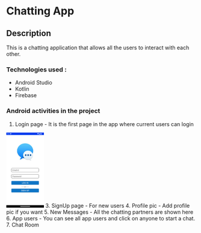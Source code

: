 # Chatting App

## Description

This is a chatting application that allows all the users to interact with each other.

### Technologies used :
- Android Studio
- Kotlin
- Firebase 

### Android activities in the project

1. Login page - It is the first page in the app where current users can login
 <img src="https://github.com/afnanurrahim/messageApp/blob/d0e38042d3fcdedd94ff35c23f4e2c6217a697a6/screenshots/Screenshot_20220916_212316.png" width="100" height="200" />
3. SignUp page - For new users
4. Profile pic - Add profile pic if you want
5. New Messages - All the chatting partners are shown here
6. App users - You can see all app users and click on anyone to start a chat.
7. Chat Room
